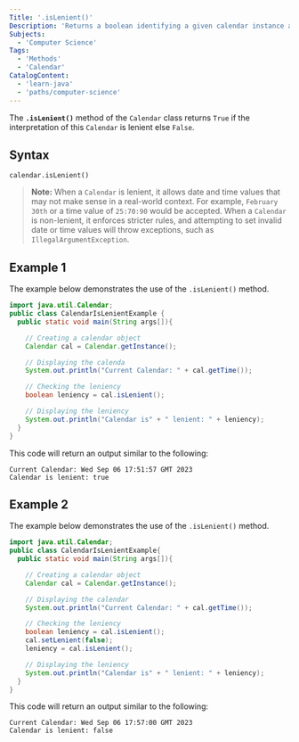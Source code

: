 ```yaml
---
Title: '.isLenient()'
Description: 'Returns a boolean identifying a given calendar instance as lenient or not.'
Subjects:
  - 'Computer Science'
Tags:
  - 'Methods'
  - 'Calendar'
CatalogContent:
  - 'learn-java'
  - 'paths/computer-science'
---
```


The **`.isLenient()`** method of the `Calendar` class returns `True` if the interpretation of this `Calendar` is lenient else `False`.

## Syntax

```pseudo
calendar.isLenient()
```

> **Note:** When a `Calendar` is lenient, it allows date and time values that may not make sense in a real-world context. For example, `February 30th` or a time value of `25:70:90` would be accepted. When a `Calendar` is non-lenient, it enforces stricter rules, and attempting to set invalid date or time values will throw exceptions, such as `IllegalArgumentException`.

## Example 1

The example below demonstrates the use of the `.isLenient()` method.

```java
import java.util.Calendar;
public class CalendarIsLenientExample {
  public static void main(String args[]){

    // Creating a calendar object
    Calendar cal = Calendar.getInstance();

    // Displaying the calenda
    System.out.println("Current Calendar: " + cal.getTime());

    // Checking the leniency
    boolean leniency = cal.isLenient();

    // Displaying the leniency
    System.out.println("Calendar is" + " lenient: " + leniency);
  }
}
```

This code will return an output similar to the following:

```shell
Current Calendar: Wed Sep 06 17:51:57 GMT 2023
Calendar is lenient: true
```

## Example 2

The example below demonstrates the use of the `.isLenient()` method.

```java
import java.util.Calendar;
public class CalendarIsLenientExample{
  public static void main(String args[]){

    // Creating a calendar object
    Calendar cal = Calendar.getInstance();

    // Displaying the calendar
    System.out.println("Current Calendar: " + cal.getTime());

    // Checking the leniency
    boolean leniency = cal.isLenient();
    cal.setLenient(false);
    leniency = cal.isLenient();

    // Displaying the leniency
    System.out.println("Calendar is" + " lenient: " + leniency);
  }
}
```

This code will return an output similar to the following:

```shell
Current Calendar: Wed Sep 06 17:57:00 GMT 2023
Calendar is lenient: false
```
